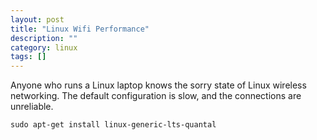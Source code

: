 ```yaml
---
layout: post
title: "Linux Wifi Performance"
description: ""
category: linux
tags: []
---
```


Anyone who runs a Linux laptop knows the sorry state of Linux wireless networking. The default configuration is slow, and the connections are unreliable.

    sudo apt-get install linux-generic-lts-quantal


